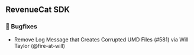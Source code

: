 ## RevenueCat SDK
### 🐞 Bugfixes
* Remove Log Message that Creates Corrupted UMD Files (#581) via Will Taylor (@fire-at-will)
